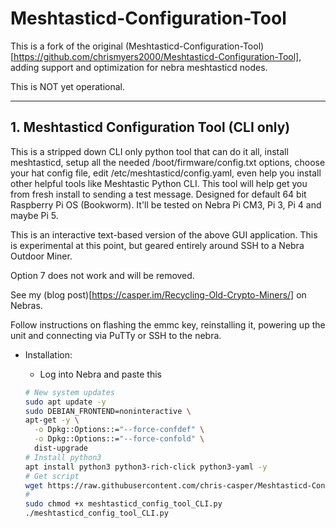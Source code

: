 # Meshtasticd-Configuration-Tool

  
This is a fork of the original (Meshtasticd-Configuration-Tool)[https://github.com/chrismyers2000/Meshtasticd-Configuration-Tool], adding support and optimization for nebra meshtasticd nodes. 

This is NOT yet operational.

  ---
## 1. Meshtasticd Configuration Tool (CLI only)

This is a stripped down CLI only python tool that can do it all, install meshtasticd, setup all the needed /boot/firmware/config.txt options, choose your hat config file, edit /etc/meshtasticd/config.yaml, even help you install other helpful tools like Meshtastic Python CLI. This tool will help get you from fresh install to sending a test message. Designed for default 64 bit Raspberry Pi OS (Bookworm). It'll be tested on Nebra Pi CM3, Pi 3, Pi 4 and maybe Pi 5. 

This is an interactive text-based version of the above GUI application.
This is experimental at this point, but geared entirely around SSH to a Nebra Outdoor Miner. 

Option 7 does not work and will be removed. 


See my (blog post)[https://casper.im/Recycling-Old-Crypto-Miners/] on Nebras.

Follow instructions on flashing the emmc key, reinstalling it, powering up the unit and connecting via PuTTy or SSH to the nebra. 

 
 - Installation:
    
	
    - Log into Nebra and paste this
    ```bash
	# New system updates
    sudo apt update -y
    sudo DEBIAN_FRONTEND=noninteractive \
    apt-get -y \
      -o Dpkg::Options::="--force-confdef" \
      -o Dpkg::Options::="--force-confold" \
      dist-upgrade
	# Install python3
	apt install python3 python3-rich-click python3-yaml -y
	# Get script
    wget https://raw.githubusercontent.com/chris-casper/Meshtasticd-Configuration-Tool/refs/heads/main/Command-line/meshtasticd_config_tool_CLI.py
	# 
    sudo chmod +x meshtasticd_config_tool_CLI.py
    ./meshtasticd_config_tool_CLI.py
    ```
